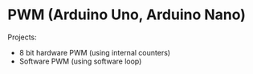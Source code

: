 # PWM (Arduino Uno, Arduino Nano)
Projects:
* 8 bit hardware PWM (using internal counters)
* Software PWM (using software loop)
